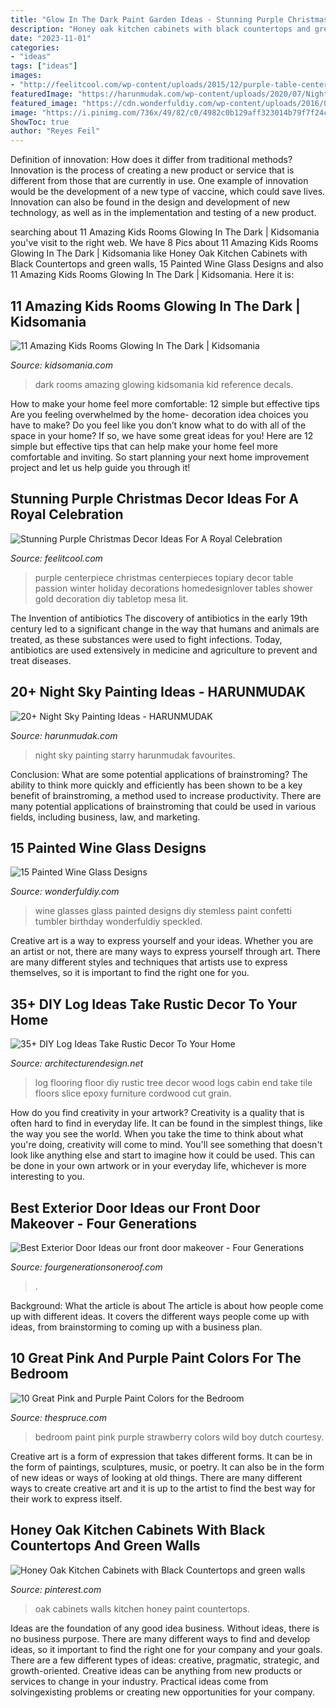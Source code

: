 ```yaml
---
title: "Glow In The Dark Paint Garden Ideas - Stunning Purple Christmas Decor Ideas For A Royal Celebration"
description: "Honey oak kitchen cabinets with black countertops and green walls"
date: "2023-11-01"
categories:
- "ideas"
tags: ["ideas"]
images:
- "http://feelitcool.com/wp-content/uploads/2015/12/purple-table-centerpiece.jpg"
featuredImage: "https://harunmudak.com/wp-content/uploads/2020/07/Night-Sky-Painting-14-752x1024.jpg"
featured_image: "https://cdn.wonderfuldiy.com/wp-content/uploads/2016/08/Speckled-tumbler-glasses.jpg"
image: "https://i.pinimg.com/736x/49/82/c0/4982c0b129aff323014b79f7f24cf68d.jpg"
ShowToc: true
author: "Reyes Feil"
---
```



Definition of innovation: How does it differ from traditional methods?
Innovation is the process of creating a new product or service that is different from those that are currently in use. One example of innovation would be the development of a new type of vaccine, which could save lives. Innovation can also be found in the design and development of new technology, as well as in the implementation and testing of a new product.

	

		
searching about 11 Amazing Kids Rooms Glowing In The Dark | Kidsomania you've visit to the right web. We have 8 Pics about 11 Amazing Kids Rooms Glowing In The Dark | Kidsomania like Honey Oak Kitchen Cabinets with Black Countertops and green walls, 15 Painted Wine Glass Designs and also 11 Amazing Kids Rooms Glowing In The Dark | Kidsomania. Here it is:
		
    
## 11 Amazing Kids Rooms Glowing In The Dark | Kidsomania

<img loading=lazy src="http://www.kidsomania.com/photos/11-amazing-kids-rooms-glowing-in-the-dark-2.jpg" onerror="this.onerror=null;this.src='https://tse4.mm.bing.net/th?id=OIP.zi_HVW7IEcw-NLLFb-K9uQHaJ5&amp;pid=15.1';" alt="11 Amazing Kids Rooms Glowing In The Dark | Kidsomania">

_Source: kidsomania.com_

>dark rooms amazing glowing kidsomania kid reference decals. 

	

How to make your home feel more comfortable: 12 simple but effective tips
Are you feeling overwhelmed by the home- decoration idea choices you have to make? Do you feel like you don’t know what to do with all of the space in your home? If so, we have some great ideas for you! Here are 12 simple but effective tips that can help make your home feel more comfortable and inviting. So start planning your next home improvement project and let us help guide you through it!

    
## Stunning Purple Christmas Decor Ideas For A Royal Celebration

<img loading=lazy src="http://feelitcool.com/wp-content/uploads/2015/12/purple-table-centerpiece.jpg" onerror="this.onerror=null;this.src='https://tse1.mm.bing.net/th?id=OIP.Kjuh0dpZ5RFEEqHpxp1XLAHaKP&amp;pid=15.1';" alt="Stunning Purple Christmas Decor Ideas For A Royal Celebration">

_Source: feelitcool.com_

>purple centerpiece christmas centerpieces topiary decor table passion winter holiday decorations homedesignlover tables shower gold decoration diy tabletop mesa lit. 

	

The Invention of antibiotics
The discovery of antibiotics in the early 19th century led to a significant change in the way that humans and animals are treated, as these substances were used to fight infections. Today, antibiotics are used extensively in medicine and agriculture to prevent and treat diseases.

    
## 20+ Night Sky Painting Ideas - HARUNMUDAK

<img loading=lazy src="https://harunmudak.com/wp-content/uploads/2020/07/Night-Sky-Painting-14-752x1024.jpg" onerror="this.onerror=null;this.src='https://tse4.mm.bing.net/th?id=OIP.LU2vUZJreOYvA9SWGbla2AHaKF&amp;pid=15.1';" alt="20+ Night Sky Painting Ideas - HARUNMUDAK">

_Source: harunmudak.com_

>night sky painting starry harunmudak favourites. 

	

Conclusion: What are some potential applications of brainstroming?
The ability to think more quickly and efficiently has been shown to be a key benefit of brainstroming, a method used to increase productivity. There are many potential applications of brainstroming that could be used in various fields, including business, law, and marketing.

    
## 15 Painted Wine Glass Designs

<img loading=lazy src="https://cdn.wonderfuldiy.com/wp-content/uploads/2016/08/Speckled-tumbler-glasses.jpg" onerror="this.onerror=null;this.src='https://tse4.mm.bing.net/th?id=OIP.Qyz-D_x-wHCoa6Odm3SHywHaFj&amp;pid=15.1';" alt="15 Painted Wine Glass Designs">

_Source: wonderfuldiy.com_

>wine glasses glass painted designs diy stemless paint confetti tumbler birthday wonderfuldiy speckled. 

	

Creative art is a way to express yourself and your ideas. Whether you are an artist or not, there are many ways to express yourself through art. There are many different styles and techniques that artists use to express themselves, so it is important to find the right one for you.

    
## 35+ DIY Log Ideas Take Rustic Decor To Your Home

<img loading=lazy src="http://cdn.architecturendesign.net/wp-content/uploads/2014/09/31-floor-log1.jpg" onerror="this.onerror=null;this.src='https://tse3.mm.bing.net/th?id=OIP.hVDtXUJvbm6_nT_ubbFAewHaFA&amp;pid=15.1';" alt="35+ DIY Log Ideas Take Rustic Decor To Your Home">

_Source: architecturendesign.net_

>log flooring floor diy rustic tree decor wood logs cabin end take tile floors slice epoxy furniture cordwood cut grain. 

	

How do you find creativity in your artwork?
Creativity is a quality that is often hard to find in everyday life. It can be found in the simplest things, like the way you see the world. When you take the time to think about what you're doing, creativity will come to mind. You'll see something that doesn't look like anything else and start to imagine how it could be used. This can be done in your own artwork or in your everyday life, whichever is more interesting to you.

    
## Best Exterior Door Ideas our Front Door Makeover - Four Generations

<img loading=lazy src="https://www.fourgenerationsoneroof.com/wp-content/uploads/2014/02/red-front-door.jpg" onerror="this.onerror=null;this.src='https://tse4.mm.bing.net/th?id=OIP.aBPqiil1bFBEJKrvJXLwJQHaKs&amp;pid=15.1';" alt="Best Exterior Door Ideas our front door makeover - Four Generations">

_Source: fourgenerationsoneroof.com_

>. 

	

Background: What the article is about
The article is about how people come up with different ideas. It covers the different ways people come up with ideas, from brainstorming to coming up with a business plan.

    
## 10 Great Pink And Purple Paint Colors For The Bedroom

<img loading=lazy src="https://fthmb.tqn.com/mXUqCQFPQ6RPDqgAhBSL_Cm7Vfs=/1400x1036/filters:fill(auto,1)/dutch-boy-wild-strawberry-58a6c6193df78c345b3a102e.jpg" onerror="this.onerror=null;this.src='https://tse3.mm.bing.net/th?id=OIP.B26i2Xd-TTDyK5DWgFx7-wHaFe&amp;pid=15.1';" alt="10 Great Pink and Purple Paint Colors for the Bedroom">

_Source: thespruce.com_

>bedroom paint pink purple strawberry colors wild boy dutch courtesy. 

	

Creative art is a form of expression that takes different forms. It can be in the form of paintings, sculptures, music, or poetry. It can also be in the form of new ideas or ways of looking at old things. There are many different ways to create creative art and it is up to the artist to find the best way for their work to express itself.

    
## Honey Oak Kitchen Cabinets With Black Countertops And Green Walls

<img loading=lazy src="https://i.pinimg.com/736x/49/82/c0/4982c0b129aff323014b79f7f24cf68d.jpg" onerror="this.onerror=null;this.src='https://tse4.mm.bing.net/th?id=OIP.Qj35FWpF7k8Fl23A5E8WrwHaFj&amp;pid=15.1';" alt="Honey Oak Kitchen Cabinets with Black Countertops and green walls">

_Source: pinterest.com_

>oak cabinets walls kitchen honey paint countertops. 

	

Ideas are the foundation of any good idea business. Without ideas, there is no business purpose. There are many different ways to find and develop ideas, so it important to find the right one for your company and your goals. There are a few different types of ideas: creative, pragmatic, strategic, and growth-oriented. Creative ideas can be anything from new products or services to change in your industry. Practical ideas come from solvingexisting problems or creating new opportunities for your company.


